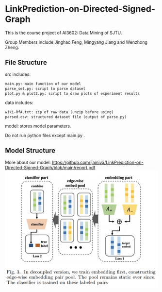 # LinkPrediction-on-Directed-Signed-Graph
This is the course project of AI3602: Data Mining of SJTU. 

Group Members include Jinghao Feng, Mingyang Jiang and Wenzhong Zheng.

## File Structure
src includes:

    main.py: main function of our model
    parse_set.py: script to parse dataset
    plot.py & plot2.py: script to draw plots of experiment results

data includes:
  
    wiki-RfA.txt: zip of raw data (unzip before using)
    parsed.csv: structured dataset file (output of parse.py)
    
model:
    stores model parameters.

Do not run python files except main.py .

## Model Structure
More about our model: https://github.com/jiamiya/LinkPrediction-on-Directed-Signed-Graph/blob/main/report.pdf
![image](https://github.com/jiamiya/LinkPrediction-on-Directed-Signed-Graph/blob/main/model.png)

